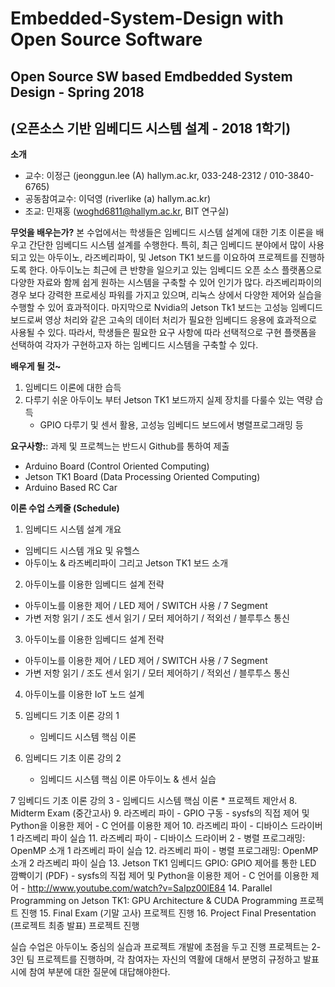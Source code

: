 # Embedded-System-Design with Open Source Software

## Open Source SW based Emdbedded System Design - Spring 2018
## (오픈소스 기반 임베디드 시스템 설계 - 2018 1학기)

**소개**
 - 교수: 이정근 (jeonggun.lee (A) hallym.ac.kr, 033-248-2312 / 010-3840-6765)
 - 공동참여교수: 이덕영 (riverlike (a) hallym.ac.kr)
 - 조교: 민재홍 (woghd6811@hallym.ac.kr, BIT 연구실)

**무엇을 배우는가?**
본 수업에서는 학생들은 임베디드 시스템 설계에 대한 기초 이론을 배우고 간단한 임베디드 시스템 설계를 수행한다. 특히, 최근 임베디드 분야에서 많이 사용되고 있는 아두이노, 라즈베리파이, 및 Jetson TK1 보드를 이요하여 프로젝트를 진행하도록 한다. 아두이노는 최근에 큰 반향을 일으키고 있는 임베디드 오픈 소스 플랫폼으로 다양한 자료와 함께 쉽게 원하는 시스템을 구축할 수 있어 인기가 많다. 라즈베리파이의 경우 보다 강력한 프로세싱 파워를 가지고 있으며, 리눅스 상에서 다양한 제어와 실습을 수행할 수 있어 효과적이다. 마지막으로 Nvidia의 Jetson Tk1 보드는 고성능 임베디드 보드로써 영상 처리와 같은 고속의 데이터 처리가 필요한 임베디드 응용에 효과적으로 사용될 수 있다. 따라서, 학생들은 필요한 요구 사항에 따라 선택적으로 구현 플랫폼을 선택하여 각자가 구현하고자 하는 임베디드 시스템을 구축할 수 있다.

**배우게 될 것~**
  1. 임베디드 이론에 대한 습득
  2. 다루기 쉬운 아두이노 부터 Jetson TK1 보드까지 실제 장치를 다룰수 있는 역량 습득
      - GPIO 다루기 및 센서 활용, 고성능 임베디드 보드에서 병렬프로그래밍 등
      
**요구사항:**: 과제 및 프로첵느는 반드시 Github를 통하여 제출


 - Arduino Board (Control Oriented Computing)
 - Jetson TK1 Board (Data Processing Oriented Computing)
 - Arduino Based RC Car
   


**이론 수업 스케줄 (Schedule)**
 1.	임베디드 시스템 설계 개요
   - 임베디드 시스템 개요 및 유헬스
   - 아두이노 & 라즈베리파이 그리고 Jetson TK1 보드 소개
   
 2.	아두이노를 이용한 임베디드 설계 전략
   - 아두이노를 이용한 제어 / LED 제어 / SWITCH 사용 / 7 Segment
   - 가변 저항 읽기 / 조도 센서 읽기 / 모터 제어하기 / 적외선 / 블루투스 통신
   
 3.	아두이노를 이용한 임베디드 설계 전략
   - 아두이노를 이용한 제어 / LED 제어 / SWITCH 사용 / 7 Segment
   - 가변 저항 읽기 / 조도 센서 읽기 / 모터 제어하기 / 적외선 / 블루투스 통신
   
 4.	아두이노를 이용한 IoT 노드 설계
 
 5. 임베디드 기초 이론 강의 1
    - 임베디드 시스템 핵심 이론
    
 6. 임베디드 기초 이론 강의 2
    - 임베디드 시스템 핵심 이론	 아두이노 & 센서 실습
    
 7	임베디드 기초 이론 강의 3
    - 임베디드 시스템 핵심 이론	 *  프로젝트 제안서
 8.	Midterm Exam (중간고사)	
 9.	라즈베리 파이
    - GPIO 구동
    - sysfs의 직접 제어 및 Python을 이용한 제어
    - C 언어를 이용한 제어
 10.	라즈베리 파이
    - 디바이스 드라이버 1	 라즈베리 파이 실습
 11.	라즈베리 파이
    - 디바이스 드라이버 2
    - 병렬 프로그래밍: OpenMP 소개 1 	라즈베리 파이 실습
 12.	라즈베리 파이
    - 병렬 프로그래밍: OpenMP 소개 2	 라즈베리 파이 실습
 13.	Jetson TK1 임베디드 GPIO: GPIO 제어를 통한 LED 깜빡이기 (PDF)
    - sysfs의 직접 제어 및 Python을 이용한 제어
    - C 언어를 이용한 제어
    - http://www.youtube.com/watch?v=SaIpz00lE84
 14.	Parallel Programming on Jetson TK1: GPU Architecture & CUDA Programming	 프로젝트 진행
 15.	Final Exam (기말 고사)	 프로젝트 진행
 16.	Project Final Presentation (프로젝트 최종 발표)	 프로젝트 진행


실습 수업은 아두이노 중심의 실습과 프로젝트 개발에 초점을 두고 진행
프로젝트는 2-3인 팀 프로젝트를 진행하며, 각 참여자는 자신의 역활에 대해서 분명히 규정하고 발표 시에 참여 부분에 대한 질문에 대답해야한다.


